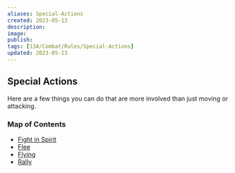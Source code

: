 ```yaml
---
aliases: Special-Actions
created: 2023-05-13
description: 
image: 
publish: 
tags: [13A/Combat/Rules/Special-Actions]
updated: 2023-05-13
---
```


## Special Actions

Here are a few things you can do that are more involved than just moving or attacking.

### Map of Contents


- [Fight in Spirit](./Fight-in-Spirit.md)
- [Flee](./Flee.md)
- [Flying](./Flying.md)
- [Rally](./Rally.md)
